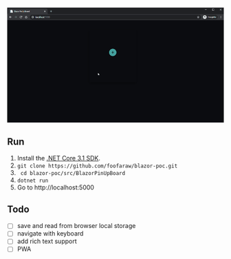 ![App Preview](preview.gif)

## Run
1. Install the [.NET Core 3.1 SDK](https://dotnet.microsoft.com/download/dotnet-core/3.1).
2. ``` git clone https://github.com/foofaraw/blazor-poc.git ```
3. ``` cd blazor-poc/src/BlazorPinUpBoard```
4. ``` dotnet run ```
5. Go to http://localhost:5000

## Todo
- [ ] save and read from browser local storage
- [ ] navigate with keyboard
- [ ] add rich text support
- [ ] PWA
